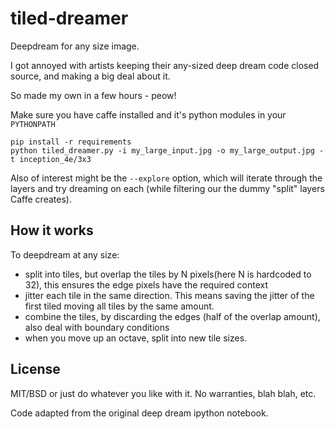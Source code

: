 # tiled-dreamer

Deepdream for any size image.

I got annoyed with artists keeping their any-sized deep dream code closed source,
and making a big deal about it.

So made my own in a few hours - peow!

Make sure you have caffe installed and it's python modules in your `PYTHONPATH`

```
pip install -r requirements
python tiled_dreamer.py -i my_large_input.jpg -o my_large_output.jpg -t inception_4e/3x3
```

Also of interest might be the `--explore` option, which will iterate through the layers
and try dreaming on each (while filtering our the dummy "split" layers Caffe creates).

## How it works

To deepdream at any size:

- split into tiles, but overlap the tiles by N pixels(here N is hardcoded to 32), this ensures
  the edge pixels have the required context
- jitter each tile in the same direction. This means saving the jitter of the first tiled
  moving all tiles by the same amount.
- combine the tiles, by discarding the edges (half of the overlap amount), also deal with
  boundary conditions
- when you move up an octave, split into new tile sizes.

## License

MIT/BSD or just do whatever you like with it. No warranties, blah blah, etc.

Code adapted from the original deep dream ipython notebook.
